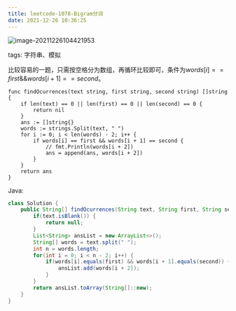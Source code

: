```yaml
---
title: leetcode-1078-Bigram分词
date: 2021-12-26 10:36:25
---
```


![image-20211226104421953](https://gitee.com/cao_ziqiang/img/raw/master/20211226104422.png)

tags:  字符串、模拟

比较容易的一题，只需按空格分为数组，再循环比较即可，条件为$words[i]==first \&\& words[i+1]==second$。

```golang
func findOcurrences(text string, first string, second string) []string {
    if len(text) == 0 || len(first) == 0 || len(second) == 0 {
        return nil
    }
    ans := []string{}
    words := strings.Split(text, " ")
    for i := 0; i < len(words) - 2; i++ {
        if words[i] == first && words[i + 1] == second {
            // fmt.Println(words[i + 2])
            ans = append(ans, words[i + 2])
        }
    }
    return ans
}
```

Java:

```java
class Solution {
    public String[] findOcurrences(String text, String first, String second) {
        if(text.isBlank()) {
            return null;
        }
        List<String> ansList = new ArrayList<>();
        String[] words = text.split(" ");
        int n = words.length;
        for(int i = 0; i < n - 2; i++) {
            if(words[i].equals(first) && words[i + 1].equals(second)) {
                ansList.add(words[i + 2]);
            }
        }
        return ansList.toArray(String[]::new);
    }
}
```


